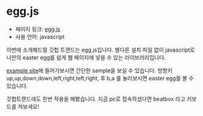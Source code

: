 # egg.js

- 페이지 링크: [egg.js](https://github.com/mikeflynn/egg.js)
- 사용 언어: javascript

이번에 소개해드릴 깃헙 트랜드는 egg.js입니다. 
별다른 설치 파일 없이 javascript로 나만의 easter egg를 쉽게 웹 페이지에 넣을 수 있는 라이브러리입니다.

[example site](http://thatmikeflynn.com/egg.js/)에 들어가보시면 간단한 sample을 보실 수 있습니다.
방향키 up,up,down,down,left,right,left,right, 후 b,a 를 눌러보시면 easter egg를 볼 수 있습니다.

깃헙트랜드에도 한번 적용을 해봤습니다.
지금 pc로 접속하셨다면 beatbox 라고 키보드를 쳐보세요!